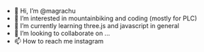- 👋 Hi, I’m @magrachu
- 👀 I’m interested in mountainbiking and coding (mostly for PLC)
- 🌱 I’m currently learning three.js and javascript in general
- 💞️ I’m looking to collaborate on ...
- 📫 How to reach me instagram

<!---
magrachu/magrachu is a ✨ special ✨ repository because its `README.md` (this file) appears on your GitHub profile.
You can click the Preview link to take a look at your changes.
--->
